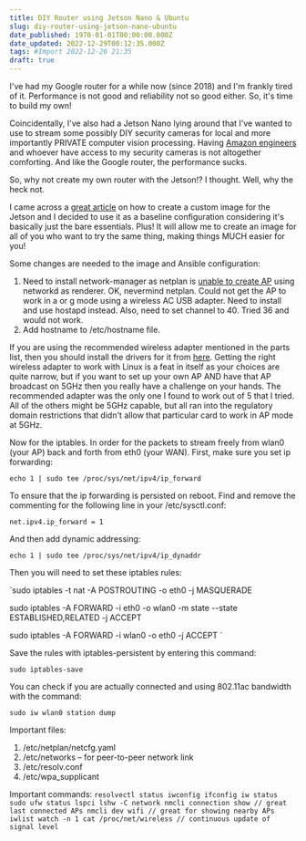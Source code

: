 ```yaml
---
title: DIY Router using Jetson Nano & Ubuntu
slug: diy-router-using-jetson-nano-ubuntu
date_published: 1970-01-01T00:00:00.000Z
date_updated: 2022-12-29T00:12:35.000Z
tags: #Import 2022-12-26 21:35
draft: true
---
```


I've had my Google router for a while now (since 2018) and I'm frankly tired of it. Performance is not good and reliability not so good either. So, it's time to build my own!

Coincidentally, I've also had a Jetson Nano lying around that I've wanted to use to stream some possibly DIY security cameras for local and more importantly PRIVATE computer vision processing. Having [Amazon engineers](https://www.bbc.com/news/technology-51048406) and whoever have access to my security cameras is not altogether comforting. And like the Google router, the performance sucks.

So, why not create my own router with the Jetson!? I thought. Well, why the heck not.

I came across a [great article](https://pythops.com/post/create-your-own-image-for-jetson-nano-board) on how to create a custom image for the Jetson and I decided to use it as a baseline configuration considering it's basically just the bare essentials. Plus! It will allow me to create an image for all of you who want to try the same thing, making things MUCH easier for you!

Some changes are needed to the image and Ansible configuration:

1. Need to install network-manager as netplan is [unable to create AP](https://askubuntu.com/questions/1166619/define-hostapd-configuration-settings-on-netplan) using networkd as renderer. OK, nevermind netplan. Could not get the AP to work in a or g mode using a wireless AC USB adapter. Need to install and use hostapd instead. Also, need to set channel to 40. Tried 36 and would not work.
2. Add hostname to /etc/hostname file.

If you are using the recommended wireless adapter mentioned in the parts list, then you should install the drivers for it from [here](https://github.com/aircrack-ng/rtl8812au). Getting the right wireless adapter to work with Linux is a feat in itself as your choices are quite narrow, but if you want to set up your own AP AND have that AP broadcast on 5GHz then you really have a challenge on your hands. The recommended adapter was the only one I found to work out of 5 that I tried. All of the others might be 5GHz capable, but all ran into the regulatory domain restrictions that didn't allow that particular card to work in AP mode at 5GHz.

Now for the iptables. In order for the packets to stream freely from wlan0 (your AP) back and forth from eth0 (your WAN). First, make sure you set ip forwarding:

`echo 1 | sudo tee /proc/sys/net/ipv4/ip_forward`

To ensure that the ip forwarding is persisted on reboot. Find and remove the commenting for the following line in your /etc/sysctl.conf:

`net.ipv4.ip_forward = 1`

And then add dynamic addressing:

`echo 1 | sudo tee /proc/sys/net/ipv4/ip_dynaddr`

Then you will need to set these iptables rules:

`sudo iptables -t nat -A POSTROUTING -o eth0 -j MASQUERADE

sudo iptables -A FORWARD -i eth0 -o wlan0 -m state --state ESTABLISHED,RELATED -j ACCEPT

sudo iptables -A FORWARD -i wlan0 -o eth0 -j ACCEPT
`

Save the rules with iptables-persistent by entering this command:

`sudo iptables-save`

You can check if you are actually connected and using 802.11ac bandwidth with the command:

`sudo iw wlan0 station dump`

Important files:

1. /etc/netplan/netcfg.yaml
2. /etc/networks – for peer-to-peer network link
3. /etc/resolv.conf
4. /etc/wpa_supplicant

Important commands:
`
    resolvectl status
    iwconfig
    ifconfig
    iw status
    sudo ufw status
    lspci
    lshw -C network
    nmcli connection show // great last connected APs
    nmcli dev wifi // great for showing nearby APs
    iwlist
    watch -n 1 cat /proc/net/wireless // continuous update of signal level
`
